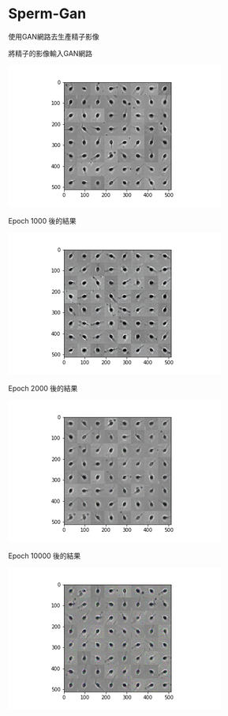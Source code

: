 # Sperm-Gan
使用GAN網路去生產精子影像

將精子的影像輸入GAN網路

!['input image'](https://github.com/birsbear/Sperm-Gan/blob/master/Input%20image_1000.png)

Epoch 1000 後的結果

!['epoch 1000'](https://github.com/birsbear/Sperm-Gan/blob/master/generator_total_1000.png)


Epoch 2000 後的結果

!['epoch 2000'](https://github.com/birsbear/Sperm-Gan/blob/master/generator_total_2000.png)


Epoch 10000 後的結果

!['epoch 10000'](https://github.com/birsbear/Sperm-Gan/blob/master/generator_total_100000.png)
